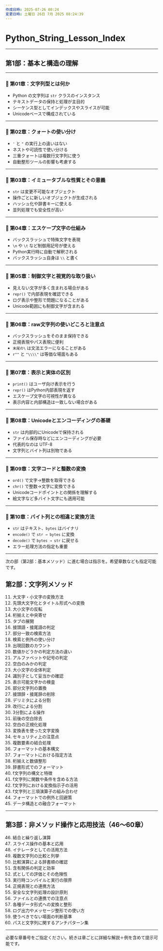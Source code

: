```yaml
---
作成日時: 2025-07-26 08:24
変更日時: 土曜日 26日 7月 2025 08:24:39
---
```


# Python_String_Lesson_Index

---

## 第1部：基本と構造の理解

---

### 📄 第01章：文字列型とは何か

* Python の文字列は `str` クラスのインスタンス
* テキストデータの保持と処理が主目的
* シーケンス型としてインデックスやスライスが可能
* Unicodeベースで構成されている

---

### 📄 第02章：クォートの使い分け

* `'` と `"` の実行上の違いはない
* ネストや可読性で使い分ける
* 三重クォートは複数行文字列に使う
* 自動整形ツールの影響も考慮する

---

### 📄 第03章：イミュータブルな性質とその意義

* `str` は変更不可能なオブジェクト
* 操作ごとに新しいオブジェクトが生成される
* ハッシュ化や辞書キーに使える
* 並列処理でも安全性が高い

---

### 📄 第04章：エスケープ文字の仕組み

* バックスラッシュで特殊文字を表現
* `\n` や `\t` など制御用記号が使える
* Python実行時に自動で解釈される
* バックスラッシュ自身は `\\` と書く

---

### 📄 第05章：制御文字と視覚的な取り扱い

* 見えない文字が多く含まれる場合がある
* `repr()` で内部表現を確認できる
* ログ表示や整形で問題になることがある
* Unicode範囲にも制御文字が含まれる

---

### 📄 第06章：raw文字列の使いどころと注意点

* バックスラッシュをそのまま保持できる
* 正規表現やパス表現に便利
* `末尾の\` は文法エラーになることがある
* `r""` と `"\\\\"` は等価な場面もある

---

### 📄 第07章：表示と実体の区別

* `print()` はユーザ向け表示を行う
* `repr()` はPython内部表現を返す
* エスケープ文字の可視性が異なる
* 表示内容と内部構造は一致しない場合がある

---

### 📄 第08章：Unicodeとエンコーディングの基礎

* `str` は内部的にUnicodeで保持される
* ファイル保存時などにエンコーディングが必要
* 代表的なのは UTF-8
* 文字列とバイト列は別物である

---

### 📄 第09章：文字コードと整数の変換

* `ord()` で文字→整数を取得できる
* `chr()` で整数→文字に変換できる
* Unicodeコードポイントとの関係を理解する
* 絵文字など多バイト文字にも適用可能

---

### 📄 第10章：バイト列との相違と変換方法

* `str` はテキスト、`bytes` はバイナリ
* `encode()` で `str → bytes` に変換
* `decode()` で `bytes → str` に戻せる
* エラー処理方法の指定も重要

---

次の部（第2部：基本メソッド）に進む場合は指示を。希望章数なども指定可能です。

## 第2部：文字列メソッド

11. 大文字・小文字の変換方法
12. 先頭大文字化とタイトル形式への変換
13. 大小文字の反転
14. 桁揃えと中央寄せ
15. タブの展開
16. 接頭語・接尾語の判定
17. 部分一致の検索方法
18. 検索と例外の使い分け
19. 出現回数のカウント
20. 数値かどうかの判定方法の違い
21. アルファベットや記号の判定
22. 空白のみかの判定
23. 大小文字の全体判定
24. 識別子として妥当かの確認
25. 表示可能文字かの検査
26. 部分文字列の置換
27. 接頭辞・接尾辞の削除
28. デリミタによる分割
29. 改行による分割
30. 3分割による操作
31. 前後の空白除去
32. 空白の正規化処理
33. 変換表を使った文字変換
34. セキュリティ上の注意点
35. 複数要素の結合処理
36. フォーマットの基本構文
37. フォーマットにおける指定方法
38. 桁揃えと数値整形
39. 辞書形式でのフォーマット
40. f文字列の構文と特徴
41. f文字列に関数や条件を含める方法
42. f文字列における変換指示子の活用
43. f文字列と三項演算子の組み合わせ
44. フォーマットでの例外と回避策
45. データ構造との融合フォーマット

---

## 第3部：非メソッド操作と応用技法（46〜60章）

46. 結合と繰り返し演算
47. スライス操作の基本と応用
48. イテレータとしての活用方法
49. 複数文字列の比較と列挙
50. 比較演算による辞書順の確認
51. 含有関係の判定と効率
52. 式としての評価とその危険性
53. 実行時コンパイルと実行の限界
54. 正規表現との連携方法
55. 安全な文字列処理の設計原則
56. ファイルとの連携での注意点
57. 各種データ形式への変換と整形
58. ログ出力やメッセージ整形での使い方
59. 使うべきでない場面の判断基準
60. パスと文字列に関するアンチパターン集

---

必要な章番号をご指定ください。続きは章ごとに詳細な解説＋例を含めて提示可能です。
